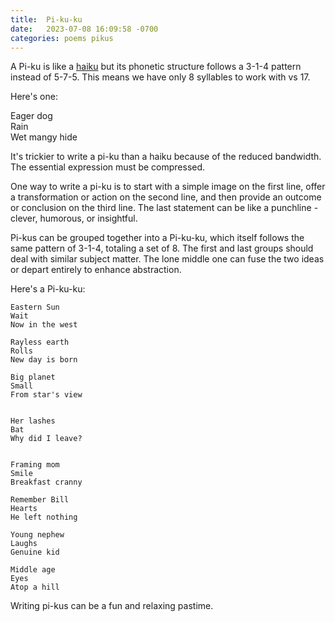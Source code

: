 ```yaml
---
title:  Pi-ku-ku
date:   2023-07-08 16:09:58 -0700
categories: poems pikus
---
```


A Pi-ku is like a [haiku](https://en.wikipedia.org/wiki/Haiku) but its phonetic structure follows a 3-1-4 pattern instead of 5-7-5. This means we have only 8 syllables to work with vs 17.

Here's one:

Eager dog<br>
Rain<br>
Wet mangy hide

It's trickier to write a pi-ku than a haiku because of the reduced bandwidth. The essential expression must be compressed.

One way to write a pi-ku is to start with a simple image on the first line, offer a transformation or action on the second line, and then provide an outcome or conclusion on the third line. The last statement can be like a punchline - clever, humorous, or insightful.

Pi-kus can be grouped together into a Pi-ku-ku, which itself follows the same pattern of 3-1-4, totaling a set of 8. The first and last groups should deal with similar subject matter. The lone middle one can fuse the two ideas or depart entirely to enhance abstraction.

Here's a Pi-ku-ku:

```
Eastern Sun
Wait
Now in the west

Rayless earth
Rolls
New day is born

Big planet
Small
From star's view


Her lashes
Bat
Why did I leave?


Framing mom
Smile
Breakfast cranny

Remember Bill
Hearts
He left nothing

Young nephew
Laughs
Genuine kid

Middle age
Eyes
Atop a hill
```

Writing pi-kus can be a fun and relaxing pastime.
